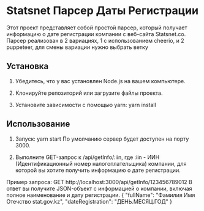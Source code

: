 # Statsnet Парсер Даты Регистрации

Этот проект представляет собой простой парсер, который получает информацию о дате регистрации компании с веб-сайта Statsnet.co. Парсер реализован в 2 вариациях, 1 с использованием cheerio, и 2 puppeteer, для смены вариации нужно выбрать ветку

## Установка

1. Убедитесь, что у вас установлен Node.js на вашем компьютере.

2. Клонируйте репозиторий или загрузите файлы проекта.

3. Установите зависимости с помощью yarn:
   yarn install

## Использование

1. Запуск: yarn start
По умолчанию сервер будет доступен на порту 3000.

2. Выполните GET-запрос к /api/getInfo/:iin, где :iin - ИИН (Идентификационный номер налогоплательщика) компании, для которой вы хотите получить информацию о дате регистрации.

Пример запроса:
GET http://localhost:3000/api/getInfo/123456789012
В ответ вы получите JSON-объект с информацией о компании, включая полное наименование и дату регистрации.
{
    "fullName": "Фамилия Имя Отечство stat.gov.kz",
    "dateRegistration": "ДЕНЬ.МЕСЯЦ.ГОД"
}